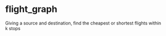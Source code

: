 # flight_graph
Giving a source and destination, find the cheapest or shortest flights within k stops 
